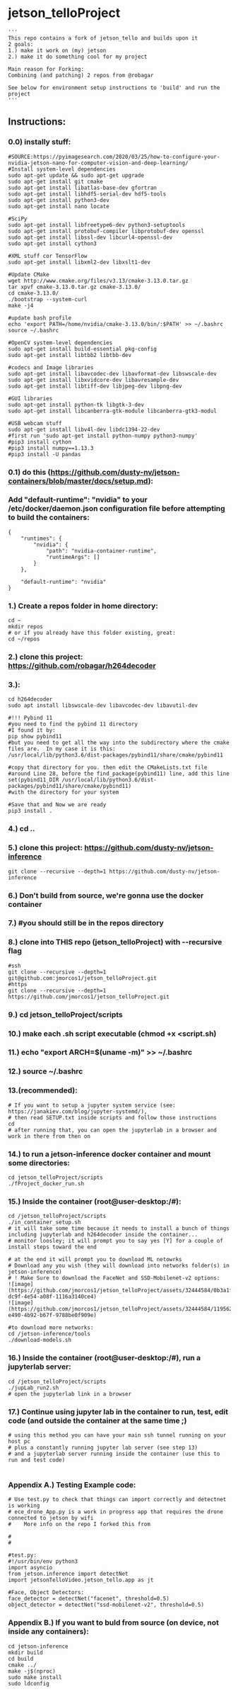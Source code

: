 # jetson_telloProject
    '''
    This repo contains a fork of jetson_tello and builds upon it
    2 goals:
    1.) make it work on (my) jetson
    2.) make it do something cool for my project

    Main reason for Forking:
    Combining (and patching) 2 repos from @robagar
    
    See below for environment setup instructions to 'build' and run the project 
    '''
## Instructions:
### 0.0) instally stuff:
    #SOURCE:https://pyimagesearch.com/2020/03/25/how-to-configure-your-nvidia-jetson-nano-for-computer-vision-and-deep-learning/
    #Install system-level dependencies
    sudo apt-get update && sudo apt-get upgrade
    sudo apt-get install git cmake
    sudo apt-get install libatlas-base-dev gfortran
    sudo apt-get install libhdf5-serial-dev hdf5-tools
    sudo apt-get install python3-dev
    sudo apt-get install nano locate

    #SciPy
    sudo apt-get install libfreetype6-dev python3-setuptools
    sudo apt-get install protobuf-compiler libprotobuf-dev openssl
    sudo apt-get install libssl-dev libcurl4-openssl-dev
    sudo apt-get install cython3

    #XML stuff cor TensorFlow
    sudo apt-get install libxml2-dev libxslt1-dev

    #Update CMake
    wget http://www.cmake.org/files/v3.13/cmake-3.13.0.tar.gz
    tar xpvf cmake-3.13.0.tar.gz cmake-3.13.0/
    cd cmake-3.13.0/
    ./bootstrap --system-curl
    make -j4

    #update bash profile
    echo 'export PATH=/home/nvidia/cmake-3.13.0/bin/:$PATH' >> ~/.bashrc
    source ~/.bashrc

    #OpenCV system-level dependencies
    sudo apt-get install build-essential pkg-config
    sudo apt-get install libtbb2 libtbb-dev

    #codecs and Image libraries
    sudo apt-get install libavcodec-dev libavformat-dev libswscale-dev
    sudo apt-get install libxvidcore-dev libavresample-dev
    sudo apt-get install libtiff-dev libjpeg-dev libpng-dev

    #GUI libraries
    sudo apt-get install python-tk libgtk-3-dev
    sudo apt-get install libcanberra-gtk-module libcanberra-gtk3-modul

    #USB webcam stuff
    sudo apt-get install libv4l-dev libdc1394-22-dev
    #first run 'sudo apt-get install python-numpy python3-numpy'
    #pip3 install cython
    #pip3 install numpy==1.13.3
    #pip3 install -U pandas
    
### 0.1) do this (https://github.com/dusty-nv/jetson-containers/blob/master/docs/setup.md):
### Add "default-runtime": "nvidia" to your /etc/docker/daemon.json configuration file before attempting to build the containers:
    {
        "runtimes": {
            "nvidia": {
                "path": "nvidia-container-runtime",
                "runtimeArgs": []
            }
        },

        "default-runtime": "nvidia"
    }

### 1.) Create a repos folder in home directory:
    cd ~
    mkdir repos
    # or if you already have this folder existing, great:
    cd ~/repos
### 2.) clone this project: https://github.com/robagar/h264decoder
### 3.):
    cd h264decoder
    sudo apt install libswscale-dev libavcodec-dev libavutil-dev

    #!!! Pybind 11
    #you need to find the pybind 11 directory
    #I found it by:
    pip show pybind11
    #but you need to get all the way into the subdirectory where the cmake files are.  In my case it is this:
    /usr/local/lib/python3.6/dist-packages/pybind11/share/cmake/pybind11

    #copy that directory for you. then edit the CMakeLists.txt file
    #around Line 28, before the find_package(pybind11) line, add this line
    set(pybind11_DIR /usr/local/lib/python3.6/dist-packages/pybind11/share/cmake/pybind11)
    #with the directory for your system

    #Save that and Now we are ready
    pip3 install .
    
### 4.) cd ..
### 5.) clone this project: https://github.com/dusty-nv/jetson-inference
    git clone --recursive --depth=1 https://github.com/dusty-nv/jetson-inference
    
### 6.) Don't build from source, we're gonna use the docker container
### 7.) #you should still be in the repos directory
### 8.) clone into THIS repo (jetson_telloProject) with --recursive flag
    #ssh
    git clone --recursive --depth=1 git@github.com:jmorcos1/jetson_telloProject.git
    #https
    git clone --recursive --depth=1 https://github.com/jmorcos1/jetson_telloProject.git
### 9.) cd jetson_telloProject/scripts    
### 10.) make each .sh script executable (chmod +x <script.sh)
### 11.) echo "export ARCH=$(uname -m)" >> ~/.bashrc
### 12.) source ~/.bashrc

### 13.(recommended):
    # If you want to setup a jupyter system service (see: https://janakiev.com/blog/jupyter-systemd/),
    # then read SETUP.txt inside scripts and follow those instructions
    cd 
    # after running that, you can open the jupyterlab in a browser and work in there from then on

### 14.) to run a jetson-inference docker container and mount some directories:
    cd jetson_telloProject/scripts
    ./fProject_docker_run.sh

### 15.) Inside the container (root@user-desktop:/#):
    cd /jetson_telloProject/scripts
    ./in_container_setup.sh
    # it will take some time because it needs to install a bunch of things including jupyterlab and h264decoder inside the container...
    # monitor loosley; it will prompt you to say yes [Y] for a couple of install steps toward the end
    
    # at the end it will prompt you to download ML netowrks
    # Download any you wish (they will download into networks folder(s) in jetson-inference)
    # ! Make Sure to download the FaceNet and SSD-Mobilenet-v2 options:
    ![image](https://github.com/jmorcos1/jetson_telloProject/assets/32444584/0b3a1f72-dc9f-4e54-a08f-1116a3140ce4)
    ![image](https://github.com/jmorcos1/jetson_telloProject/assets/32444584/1195621c-e490-4b92-b67f-9788be0f909e)

    #to download more networks:
    cd /jetson-inference/tools
    ./download-models.sh

    
### 16.) Inside the container (root@user-desktop:/#), run a jupyterlab server:
    cd /jetson_telloProject/scripts
    ./jupLab_run2.sh
    # open the jupyterlab link in a browser
    
### 17.) Continue using jupyter lab in the container to run, test, edit code (and outside the container at the same time ;)
    # using this method you can have your main ssh tunnel running on your host pc
    # plus a constantly running jupyter lab server (see step 13)
    # and a jupyterlab server running inside the container (use this to run and test code)

#
#

### Appendix A.) Testing Example code:
    # Use test.py to check that things can import correctly and detectnet is working
    # ece_drone_App.py is a work in progress app that requires the drone connected to jetson by wifi
    #    More info on the repo I forked this from
    
    #
    #
    
    #test.py:
    #!/usr/bin/env python3
    import asyncio
    from jetson.inference import detectNet
    import jetsonTelloVideo.jetson_tello.app as jt

    #Face, Object Detectors:
    face_detector = detectNet("facenet", threshold=0.5)
    object_detector = detectNet("ssd-mobilenet-v2", threshold=0.5)


### Appendix B.) If you want to buld from source (on device, not inside any containers):
    cd jetson-inference
    mkdir build
    cd build
    cmake ../
    make -j$(nproc)
    sudo make install
    sudo ldconfig

